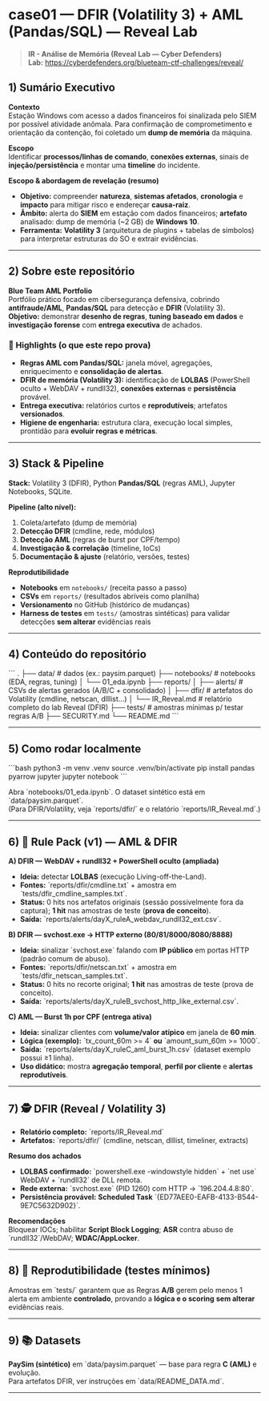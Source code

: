 # case01 — DFIR (Volatility 3) + AML (Pandas/SQL) — Reveal Lab

> **IR - Análise de Memória (Reveal Lab — Cyber Defenders)**  
> **Lab:** https://cyberdefenders.org/blueteam-ctf-challenges/reveal/

## 1) Sumário Executivo

**Contexto**  
Estação Windows com acesso a dados financeiros foi sinalizada pelo SIEM por possível atividade anômala. Para confirmação de comprometimento e orientação da contenção, foi coletado um **dump de memória** da máquina.

**Escopo**  
Identificar **processos/linhas de comando**, **conexões externas**, sinais de **injeção/persistência** e montar uma **timeline** do incidente.

**Escopo & abordagem de revelação (resumo)**  
- **Objetivo:** compreender **natureza**, **sistemas afetados**, **cronologia** e **impacto** para mitigar risco e endereçar **causa-raiz**.  
- **Âmbito:** alerta do **SIEM** em estação com dados financeiros; **artefato** analisado: dump de memória (~2 GB) de **Windows 10**.  
- **Ferramenta:** **Volatility 3** (arquitetura de plugins + tabelas de símbolos) para interpretar estruturas do SO e extrair evidências.

---

## 2) Sobre este repositório

**Blue Team AML Portfolio**  
Portfólio prático focado em cibersegurança defensiva, cobrindo **antifraude/AML**, **Pandas/SQL** para detecção e **DFIR** (Volatility 3).  
**Objetivo:** demonstrar **desenho de regras**, **tuning baseado em dados** e **investigação forense** com **entrega executiva** de achados.

### 🔎 Highlights (o que este repo prova)
- **Regras AML com Pandas/SQL:** janela móvel, agregações, enriquecimento e **consolidação de alertas**.  
- **DFIR de memória (Volatility 3):** identificação de **LOLBAS** (PowerShell oculto + WebDAV + rundll32), **conexões externas** e **persistência** provável.  
- **Entrega executiva:** relatórios curtos e **reprodutíveis**; artefatos **versionados**.  
- **Higiene de engenharia:** estrutura clara, execução local simples, prontidão para **evoluir regras e métricas**.

---

## 3) Stack & Pipeline

**Stack:** Volatility 3 (DFIR), Python **Pandas/SQL** (regras AML), Jupyter Notebooks, SQLite.  

**Pipeline (alto nível):**
1. Coleta/artefato (dump de memória)  
2. **Detecção DFIR** (cmdline, rede, módulos)  
3. **Detecção AML** (regras de burst por CPF/tempo)  
4. **Investigação & correlação** (timeline, IoCs)  
5. **Documentação & ajuste** (relatório, versões, testes)

**Reprodutibilidade**  
- **Notebooks** em `notebooks/` (receita passo a passo)  
- **CSVs** em `reports/` (resultados abríveis como planilha)  
- **Versionamento** no GitHub (histórico de mudanças)  
- **Harness de testes** em `tests/` (amostras sintéticas) para validar detecções **sem alterar** evidências reais

---

## 4) Conteúdo do repositório

\`\`\`
.
├── data/                     # dados (ex.: paysim.parquet)
├── notebooks/                # notebooks (EDA, regras, tuning)
│   └── 01_eda.ipynb
├── reports/
│   ├── alerts/               # CSVs de alertas gerados (A/B/C + consolidado)
│   ├── dfir/                 # artefatos do Volatility (cmdline, netscan, dlllist...)
│   └── IR_Reveal.md          # relatório completo do lab Reveal (DFIR)
├── tests/                    # amostras mínimas p/ testar regras A/B
├── SECURITY.md
└── README.md
\`\`\`

---

## 5) Como rodar localmente

\`\`\`bash
python3 -m venv .venv
source .venv/bin/activate
pip install pandas pyarrow jupyter
jupyter notebook
\`\`\`

Abra \`notebooks/01_eda.ipynb\`. O dataset sintético está em \`data/paysim.parquet\`.  
(Para DFIR/Volatility, veja \`reports/dfir/\` e o relatório \`reports/IR_Reveal.md\`.)

---

## 6) 🧠 Rule Pack (v1) — AML & DFIR

**A) DFIR — WebDAV + rundll32 + PowerShell oculto (ampliada)**  
- **Ideia:** detectar **LOLBAS** (execução Living-off-the-Land).  
- **Fontes:** \`reports/dfir/cmdline.txt\` + amostra em \`tests/dfir_cmdline_samples.txt\`.  
- **Status:** 0 hits nos artefatos originais (sessão possivelmente fora da captura); **1 hit** nas amostras de teste (**prova de conceito**).  
- **Saída:** \`reports/alerts/dayX_ruleA_webdav_rundll32_ext.csv\`.

**B) DFIR — svchost.exe → HTTP externo (80/81/8000/8080/8888)**  
- **Ideia:** sinalizar \`svchost.exe\` falando com **IP público** em portas HTTP (padrão comum de abuso).  
- **Fontes:** \`reports/dfir/netscan.txt\` + amostra em \`tests/dfir_netscan_samples.txt\`.  
- **Status:** 0 hits no recorte original; **1 hit** nas amostras de teste (prova de conceito).  
- **Saída:** \`reports/alerts/dayX_ruleB_svchost_http_like_external.csv\`.

**C) AML — Burst 1h por CPF (entrega ativa)**  
- **Ideia:** sinalizar clientes com **volume/valor atípico** em janela de **60 min**.  
- **Lógica (exemplo):** \`tx_count_60m >= 4\` **ou** \`amount_sum_60m >= 1000\`.  
- **Saída:** \`reports/alerts/dayX_ruleC_aml_burst_1h.csv\` (dataset exemplo possui ≥1 linha).  
- **Uso didático:** mostra **agregação temporal**, **perfil por cliente** e **alertas reprodutíveis**.

---

## 7) 🕵️ DFIR (Reveal / Volatility 3)

- **Relatório completo:** \`reports/IR_Reveal.md\`  
- **Artefatos:** \`reports/dfir/\` (cmdline, netscan, dlllist, timeliner, extracts)

**Resumo dos achados**
- **LOLBAS confirmado:** \`powershell.exe -windowstyle hidden\` + \`net use\` WebDAV + \`rundll32\` de DLL remota.  
- **Rede externa:** \`svchost.exe\` (PID 1260) com HTTP → \`196.204.4.8:80\`.  
- **Persistência provável:** **Scheduled Task** \`{ED77AEE0-EAFB-4133-B544-9E7C5632D902}\`.  

**Recomendações**  
Bloquear IOCs; habilitar **Script Block Logging**; **ASR** contra abuso de \`rundll32\`/WebDAV; **WDAC/AppLocker**.

---

## 8) 🧪 Reprodutibilidade (testes mínimos)

Amostras em \`tests/\` garantem que as Regras **A/B** gerem pelo menos 1 alerta em ambiente **controlado**, provando a **lógica e o scoring** **sem alterar** evidências reais.

---

## 9) 📚 Datasets

**PaySim (sintético)** em \`data/paysim.parquet\` — base para regra **C (AML)** e evolução.  
Para artefatos DFIR, ver instruções em \`data/README_DATA.md\`.

---
